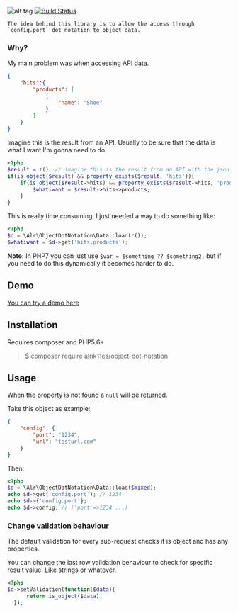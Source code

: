 ![alt tag](https://raw.githubusercontent.com/alrik11es/object-dot-notation/master/dot-library.png) [![Build Status](https://travis-ci.org/alrik11es/object-dot-notation.svg?branch=master)](https://travis-ci.org/alrik11es/object-dot-notation)

    The idea behind this library is to allow the access through
    `config.port` dot notation to object data.

### Why?
My main problem was when accessing API data.
```json
{
    "hits":{
        "products": [
            {
                "name": "Shoe"
            }
        ]
    }
}
```
Imagine this is the result from an API. Usually to be sure that the data is what I want I'm gonna need to do:
```php
<?php
$result = r(); // imagine this is the result from an API with the json message abobe
if(is_object($result) && property_exists($result, 'hits')){
    if(is_object($result->hits) && property_exists($result->hits, 'products')){
        $whatiwant = $result->hits->products;
    }
}
```
This is really time consuming. I just needed a way to do something like:
```php
<?php
$d = \Alr\ObjectDotNotation\Data::load(r());
$whatiwant = $d->get('hits.products');
```
**Note:** In PHP7 you can just use  `$var = $something ?? $something2;` but if you need to do this dynamically it becomes harder to do.

## Demo

[You can try a demo here](http://demo.dotnotation.net)

## Installation

Requires composer and PHP5.6+

> $ composer require alrik11es/object-dot-notation

## Usage

When the property is not found a `null` will be returned.

Take this object as example:
```json
{
    "config": {
        "port": "1234",
        "url": "testurl.com"
    }
}
```
Then:
```php
<?php
$d = \Alr\ObjectDotNotation\Data::load($mixed);
echo $d->get('config.port'); // 1234
echo $d->{'config.port'};
echo $d->config; // ['port'=>1234 ...]
```
### Change validation behaviour

The default validation for every sub-request checks if is object and has any properties.

You can change the last row validation behaviour to check for specific result value. Like strings or whatever.

```php
<?php
$d->setValidation(function($data){
      return is_object($data);
  });
```
